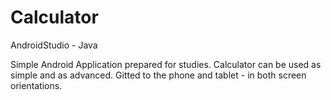 # Calculator
AndroidStudio - Java

Simple Android Application prepared for studies. 
Calculator can be used as simple and as advanced.
Gitted to the phone and tablet - in both screen orientations.
